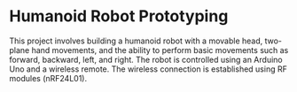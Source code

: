 # Humanoid Robot Prototyping
This project involves building a humanoid robot with a movable head, two-plane hand movements, and the ability to perform basic movements such as forward, backward, left, and right. The robot is controlled using an Arduino Uno and a wireless remote. The wireless connection is established using RF modules (nRF24L01).

<p align="center">
  <src="http://www.fillmurray.com/460/300](https://github.com/shryam102/Humanoid-Robot/assets/78613519/b5a9b26d-65fa-4e59-9874-8867368c919e">
</p>


